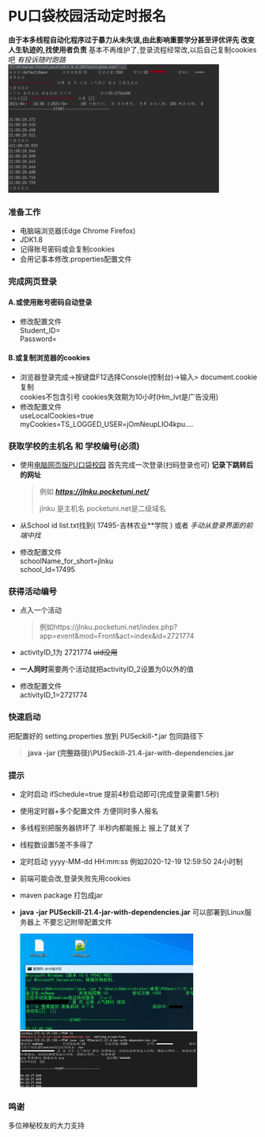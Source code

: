 # PU口袋校园活动定时报名

**由于本多线程自动化程序过于暴力从未失误,由此影响重要学分甚至评优评先 改变人生轨迹的,找使用者负责**
基本不再维护了,登录流程经常改,以后自己复制cookies吧
*有投诉随时跑路*
<img src="./pic/P1.png" alt="p1" style="zoom:45%;" />

### 准备工作

- 电脑端浏览器(Edge Chrome Firefox)
- JDK1.8
- 记得账号密码或会复制cookies
- 会用记事本修改.properties配置文件

### 完成网页登录

#### A.或使用账号密码自动登录

- 修改配置文件 <br>
  Student_ID= <br>
  Password=

#### B.或复制浏览器的cookies

- 浏览器登录完成->按键盘F12选择Console(控制台)->输入> document.cookie复制 <br>
  cookies不包含引号 cookies失效期为10小时(Hm_lvt是广告没用)
- 修改配置文件 <br>
  useLocalCookies=true <br>
  myCookies=TS_LOGGED_USER=jOmNeupLIO4kpu....

### 获取学校的主机名 和 学校编号(必须)

- 使用[电脑网页版PU口袋校园](https://www.pocketuni.net/index.php?app=home&mod=Public&act=login) 首先完成一次登录(扫码登录也可)
  **记录下跳转后的网址**

  > 例如 ***https://jlnku.pocketuni.net/***
  >
  >  jlnku 是主机名 pocketuni.net是二级域名
- 从School id list.txt找到( 17495-吉林农业**学院 ) 或者 *手动从登录界面的前端中找*
- 修改配置文件 <br>
  schoolName_for_short=jlnku <br>
  school_Id=17495

### 获得活动编号

- 点入一个活动
  
  > 例如https://jlnku.pocketuni.net/index.php?app=event&mod=Front&act=index&id=2721774
- activityID_1为 2721774 ~~uid没用~~
- **一人同时**需要两个活动就把activityID_2设置为0以外的值
- 修改配置文件 <br>
  activityID_1=2721774 <br>

### 快速启动

把配置好的 setting.properties 放到 PUSeckill-*.jar 包同路径下<br>
>  **java -jar (完整路径)\PUSeckill-21.4-jar-with-dependencies.jar**

### 提示

- 定时启动 ifSchedule=true 提前4秒启动即可(完成登录需要1.5秒)
- 使用定时器+多个配置文件 方便同时多人报名
- 多线程别把服务器挤坏了 半秒内都能报上 报上了就关了
- 线程数设置5差不多得了
- 定时启动 yyyy-MM-dd HH:mm:ss 例如2020-12-19 12:59:50 24小时制
- 前端可能会改,登录失败先用cookies
- maven package 打包成jar
- **java -jar PUSeckill-21.4-jar-with-dependencies.jar** 可以部署到Linux服务器上 不要忘记附带配置文件

  <img src="./pic/p2.png" alt="P2" style="zoom:45%;" />
  <img src="./pic/p3.png" alt="P3" style="zoom:35%;" />

### 鸣谢

多位神秘校友的大力支持
